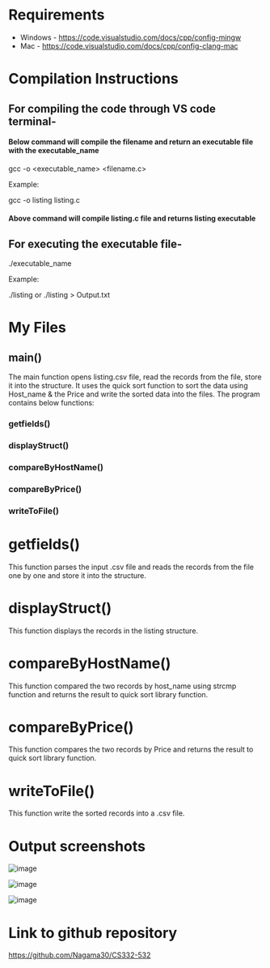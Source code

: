 
# Requirements

+ Windows - https://code.visualstudio.com/docs/cpp/config-mingw 
+ Mac - https://code.visualstudio.com/docs/cpp/config-clang-mac

# Compilation Instructions

## For compiling the code through VS code terminal- 

#### Below command will compile the filename and return an executable file with the executable_name
  gcc -o <executable_name> <filename.c>
  
Example:

  gcc -o listing listing.c
#### Above command will compile listing.c file and returns listing executable
## For executing the executable file-

  ./executable_name <command line arguments>
  
  Example:
  
  ./listing
  or 
  ./listing > Output.txt

# My Files

## main()

The main function opens listing.csv file, read the records from the file, store it into the structure. It uses the quick sort function to sort the data using Host_name & the Price and write the sorted data into the files. The program contains below functions:

### getfields()
### displayStruct()
### compareByHostName()
### compareByPrice()
### writeToFile()


# getfields() 
This function parses the input .csv file and reads the records from the file one by one and store it into the structure.

# displayStruct()
This function displays the records in the listing structure.

# compareByHostName()
This function compared the two records by host_name using strcmp function and returns the result to quick sort library function.

# compareByPrice()
This function compares the two records by Price and returns the result to quick sort library function.

# writeToFile()
This function write the sorted records into a .csv file.
  
# Output screenshots

![image](https://github.com/Nagama30/CS332-532/assets/60808524/fb6c2f65-b823-44e4-a103-1562271d9e80)

![image](https://github.com/Nagama30/CS332-532/assets/60808524/23e91158-3e1c-46fd-a65a-0334680e00fd)

![image](https://github.com/Nagama30/CS332-532/assets/60808524/22d04712-123b-47a4-b535-88fbfa11fcec)


# Link to github repository
https://github.com/Nagama30/CS332-532

